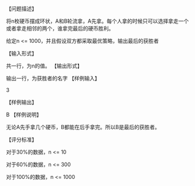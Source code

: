【问题描述】

将n枚硬币摆成环状，A和B轮流拿，A先拿。每个人拿的时候只可以选择拿走一个或者拿走相邻的两个，谁拿完最后的硬币胜利。

给定n <= 1000，并且假设双方都采取最优策略，输出最后的获胜者

【输入形式】

共一行，为n的值。
【输出形式】

输出一行，为获胜者的名字
【样例输入】

3

【样例输出】

B
【样例说明】

无论A先手拿几个硬币，B都能在后手拿完。所以B是最后的获胜者。

【评分标准】

对于30%的数据，n <= 10

对于60%的数据，n <= 300

对于100%的数据，n <= 1000